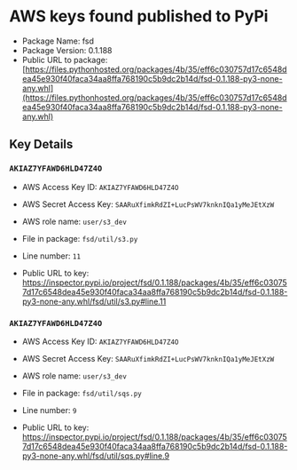 # AWS keys found published to PyPi

* Package Name: fsd
* Package Version: 0.1.188
* Public URL to package: [https://files.pythonhosted.org/packages/4b/35/eff6c030757d17c6548dea45e930f40faca34aa8ffa768190c5b9dc2b14d/fsd-0.1.188-py3-none-any.whl](https://files.pythonhosted.org/packages/4b/35/eff6c030757d17c6548dea45e930f40faca34aa8ffa768190c5b9dc2b14d/fsd-0.1.188-py3-none-any.whl)

## Key Details

### `AKIAZ7YFAWD6HLD47Z4O`

* AWS Access Key ID: `AKIAZ7YFAWD6HLD47Z4O`
* AWS Secret Access Key: `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` 
* AWS role name: `user/s3_dev`
* File in package: `fsd/util/s3.py`
* Line number: `11`

* Public URL to key: https://inspector.pypi.io/project/fsd/0.1.188/packages/4b/35/eff6c030757d17c6548dea45e930f40faca34aa8ffa768190c5b9dc2b14d/fsd-0.1.188-py3-none-any.whl/fsd/util/s3.py#line.11



### `AKIAZ7YFAWD6HLD47Z4O`

* AWS Access Key ID: `AKIAZ7YFAWD6HLD47Z4O`
* AWS Secret Access Key: `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` 
* AWS role name: `user/s3_dev`
* File in package: `fsd/util/sqs.py`
* Line number: `9`

* Public URL to key: https://inspector.pypi.io/project/fsd/0.1.188/packages/4b/35/eff6c030757d17c6548dea45e930f40faca34aa8ffa768190c5b9dc2b14d/fsd-0.1.188-py3-none-any.whl/fsd/util/sqs.py#line.9


